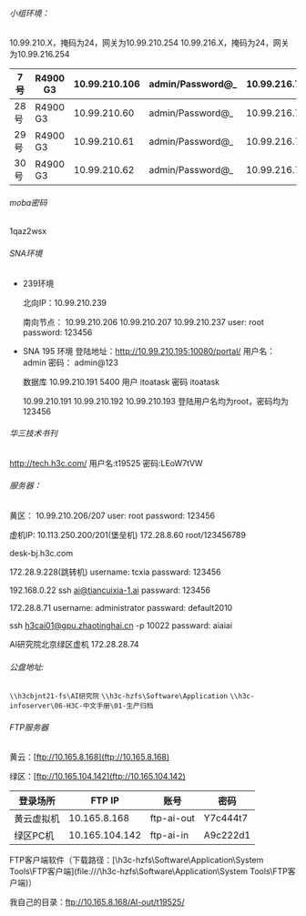 ###### 小组环境：

10.99.210.X，掩码为24，网关为10.99.210.254
10.99.216.X，掩码为24，网关为10.99.216.254

| 7号  | R4900 G3 | 10.99.210.106 | admin/Password@_ | 10.99.216.72 |
| ---- | -------- | ------------- | ---------------- | ------------ |
| 28号 | R4900 G3 | 10.99.210.60  | admin/Password@_ | 10.99.216.73 |
| 29号 | R4900 G3 | 10.99.210.61  | admin/Password@_ | 10.99.216.74 |
| 30号 | R4900 G3 | 10.99.210.62  | admin/Password@_ | 10.99.216.75 |



###### moba密码

1qaz2wsx



###### SNA环境

- 239环境

  北向IP：10.99.210.239

  南向节点：
  10.99.210.206
  10.99.210.207
  10.99.210.237
  user: root
  password: 123456

- SNA 195 环境
  登陆地址：http://10.99.210.195:10080/portal/
  用户名：admin
  密码： admin@123 

  数据库 10.99.210.191  5400
  用户 itoatask
  密码 itoatask

  10.99.210.191
  10.99.210.192
  10.99.210.193
  登陆用户名均为root，密码均为123456

###### 华三技术书刊

http://tech.h3c.com/
用户名:t19525
密码:LEoW7tVW



###### 服务器：

黄区：
10.99.210.206/207
user: root
password: 123456

虚机IP: 
10.113.250.200/201(堡垒机)
172.28.8.60  root/123456789

desk-bj.h3c.com
	
172.28.9.228(跳转机)
username: tcxia
passward: 123456
	
192.168.0.22
ssh ai@tiancuixia-1.ai
passward: 123456
	
172.28.8.71
username: administrator
passward: default2010

ssh h3cai01@gpu.zhaotinghai.cn -p 10022
passward: aiaiai

AI研究院北京绿区虚机
172.28.28.74

###### 公盘地址:

`\\h3cbjnt21-fs\AI研究院`
`\\h3c-hzfs\Software\Application`
`\\h3c-infoserver\06-H3C-中文手册\01-生产归档`

###### FTP服务器

黄云：[ftp://10.165.8.168](ftp://10.165.8.168)

绿区：[ftp://10.165.104.142](ftp://10.165.104.142)

| **登录场所** | **FTP IP**     | **账号**   | **密码** |
| ------------ | -------------- | ---------- | -------- |
| 黄云虚拟机   | 10.165.8.168   | ftp-ai-out | Y7c444t7 |
| 绿区PC机     | 10.165.104.142 | ftp-ai-in  | A9c222d1 |

FTP客户端软件（下载路径：[\\h3c-hzfs\Software\Application\System Tools\FTP客户端](file:///\\h3c-hzfs\Software\Application\System Tools\FTP客户端)）

我自己的目录：ftp://10.165.8.168/AI-out/t19525/ 



